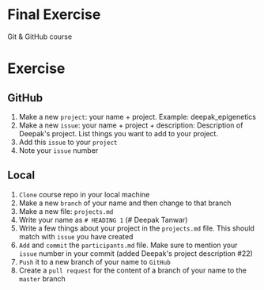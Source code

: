 # Final Exercise
Git &amp; GitHub course

# Exercise

## GitHub
1. Make a new `project`: your name + project. Example: deepak_epigenetics
2. Make a new `issue`: your name + project + description: Description of Deepak's project. List things you want to add to your project.
3. Add this `issue` to your `project`
4. Note your `issue` number

## Local
1. `Clone` course repo in your local machine
2. Make a new `branch` of your name and then change to that branch
3. Make a new file: `projects.md`
4. Write your name as `# HEADING 1` (# Deepak Tanwar)
5. Write a few things about your project in the `projects.md` file. This should match with `issue` you have created
6. `Add` and `commit` the `participants.md` file. Make sure to mention your `issue` number in your commit (added Deepak's project description #22)
7. `Push` it to a new branch of your name to `GitHub`
8. Create a `pull request` for the content of a branch of your name to the `master` branch
